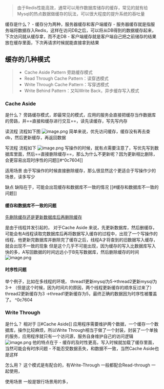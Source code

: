 > 由于Redis性能高效，通常可以用作数据库储存的缓存，常见的就有给Mysql的热点数据做缓存的玩法，可以很大程度的提升系统的吞吐量


缓存是什么？
	- 缓存分为两种，服务器缓存和客户端缓存
		- 服务器缓存就是指服务端将数据存入Redis，这样在访问DB之后，可以将从DB得到的数据缓存起来，下次访问就从缓存拿，而不走DB
		- 客户端缓存就是客户端自己把之前储存的结果放在缓存里面，下次再请求时候就能直接拿到结果

## 缓存的几种模式

> - Cache Aside Pattern 旁路缓存模式
>- Read Through Cache Pattern：读穿透模式
>- Write Through Cache Pattern：写穿透模式
>- Write Behind Pattern：又叫Write Back，异步缓存写入模式

### Cache Aside

是什么？
	旁路缓存模式，即最常见的模式，应用的服务会直接把缓存当作数据库的旁路，并==直接和缓存进行交互==，读先读缓存，写先写内存

读流程
	流程如下图
	![image.png](https://obsidian-pic-1317906728.cos.ap-nanjing.myqcloud.com/obsidian/20240107224814.png)
	简单来说，优先访问缓存，缓存没有再去查db，然后更新缓存，再返回数据

写流程
	流程如下
	![image.png](https://obsidian-pic-1317906728.cos.ap-nanjing.myqcloud.com/obsidian/20240107224939.png)
	写操作的时候，就有点需要注意了，写优先写到数据库里面，然后==直接删除缓存==，那么为什么不更新呢？因为更新相比删除，会更容易出现时序性的问题[[#^0c7604]]

适用场景
	由于写操作的时候直接删除缓存，那么很显然这个更适合于写操作少的场景，读多写少

缺点
	缺陷在于，可能会出现缓存和数据库不一致的情况 [[#缓存和数据库不一致的问题]]
	

#### 缓存和数据库不一致的问题
[先删除缓存还是更新数据库后再删除缓存](https://xiaolincoding.com/redis/architecture/mysql_redis_consistency.html#%E5%85%88%E6%9B%B4%E6%96%B0%E6%95%B0%E6%8D%AE%E5%BA%93-%E8%BF%98%E6%98%AF%E5%85%88%E5%88%A0%E9%99%A4%E7%BC%93%E5%AD%98)

是由于线程并发引起的，
对于Cache Aside 来说，先更新数据库，然后删缓存，可能会有A线程读取完数据库后再将数据写入缓存的过程中，出现了一个写操作的线程，他更新完数据库并删除完了缓存之后，线程A才将查到的旧数据写入缓存，就会出现不一致的现象
但是这个几乎不可能出现，因为缓存的写入比数据库写入快的多，A写回数据的时间远远小于B先写数据库，然后删除缓存的时间
![image.png](https://obsidian-pic-1317906728.cos.ap-nanjing.myqcloud.com/obsidian/20240107231137.png)

#### 时序性问题

举个例子，比如在多线程的环境，
	thread1更新mysql为5->thread2更新mysql为3->  （但是这个时候，因为时间片的原因，两个线程更新缓存的顺序反过来了） thread2更新缓存为3 ->thread1更新缓存为5，最终正确的数据因为时序性被覆盖了。 ^0c7604


### Write Through

是什么？
	相对于 [[#Cache Aside]] 应用程序需要维护两个数据，一个缓存一个数据库，操作比较麻烦，所以Write Through相当于做了一个封装，封装了一个单独的服务，应用程序就只有一个访问源，服务自身维护自己的访问逻辑
	![image.png](https://obsidian-pic-1317906728.cos.ap-nanjing.myqcloud.com/obsidian/20240107231718.png)
	他的特点在于
		- 缓存的及时性更高，写入时候就加载了缓存里面，当然可能会有时序问题
		- 不能忍受数据丢失，和数据不一致，当然Cache Aside也是这样


怎么用？
	这个模式是有配合的，有Write-Through 一般都配合Read-through 一起使用，

使用场景
	一般是银行场景用的多，